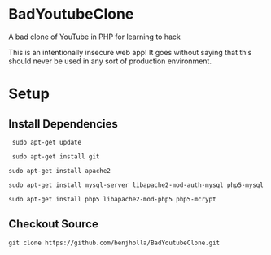 # BadYoutubeClone
A bad clone of YouTube in PHP for learning to hack

This is an intentionally insecure web app!  It goes without saying that this should never be used in any sort of production environment.

# Setup
## Install Dependencies

` sudo apt-get update`

` sudo apt-get install git`

`sudo apt-get install apache2`

`sudo apt-get install mysql-server libapache2-mod-auth-mysql php5-mysql`

`sudo apt-get install php5 libapache2-mod-php5 php5-mcrypt`

## Checkout Source

`git clone https://github.com/benjholla/BadYoutubeClone.git`
